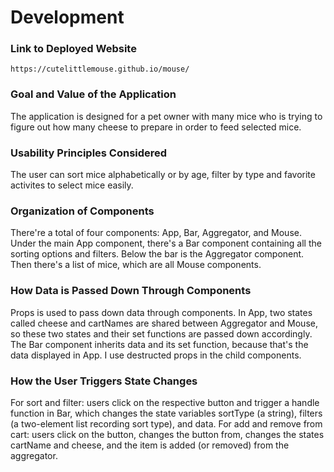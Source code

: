 # Development

### Link to Deployed Website
`https://cutelittlemouse.github.io/mouse/`

### Goal and Value of the Application
The application is designed for a pet owner with many mice who is trying to figure out how many cheese to prepare in order to feed selected mice. 

### Usability Principles Considered
The user can sort mice alphabetically or by age, filter by type and favorite activites to select mice easily.

### Organization of Components
There're a total of four components: App, Bar, Aggregator, and Mouse.
Under the main App component, there's a Bar component containing all the sorting options and filters. Below the bar is the Aggregator component. Then there's a list of mice, which are all Mouse components. 

### How Data is Passed Down Through Components
Props is used to pass down data through components. In App, two states called cheese and cartNames are shared between Aggregator and Mouse, so these two states and their set functions are passed down accordingly. The Bar component inherits data and its set function, because that's the data displayed in App. I use destructed props in the child components. 

### How the User Triggers State Changes
For sort and filter: users click on the respective button and trigger a handle function in Bar, which changes the state variables sortType (a string), filters (a two-element list recording sort type), and data. 
For add and remove from cart: users click on the button, changes the button from, changes the states cartName and cheese, and the item is added (or removed) from the aggregator. 